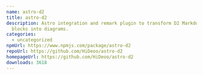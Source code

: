 ```yaml
---
name: astro-d2
title: astro-d2
description: Astro integration and remark plugin to transform D2 Markdown code
  blocks into diagrams.
categories:
  - uncategorized
npmUrl: https://www.npmjs.com/package/astro-d2
repoUrl: https://github.com/HiDeoo/astro-d2
homepageUrl: https://github.com/HiDeoo/astro-d2
downloads: 3618
---
```

